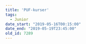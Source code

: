 ```yaml
---
title: 'PUF-kurser'
tags:
  - Junior
date_start: "2019-05-16T00:15:00"
date_end: "2019-05-19T23:45:00"
old_id: 7289
---
```

